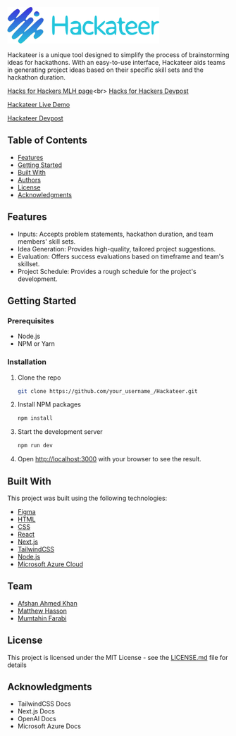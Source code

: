 ![Hackateer Banner](/src/assets/logo-with-text.svg)

Hackateer is a unique tool designed to simplify the process of brainstorming ideas for hackathons. With an easy-to-use interface, Hackateer aids teams in generating project ideas based on their specific skill sets and the hackathon duration.

[Hacks for Hackers MLH page](https://organize.mlh.io/participants/events/9847-hacks-for-hackers?_gl=1*1idnld*_ga*ODIwOTA2MzM5LjE2ODg2MjU4ODU.*_ga_E5KT6TC4TK*MTY4OTk1NzU4Ni44LjEuMTY4OTk1ODQ0Ny41MS4wLjA.)<br>
[Hacks for Hackers Devpost](https://hacks-for-hackers.devpost.com/) 

[Hackateer Live Demo](https://hackateer.vercel.app/)

[Hackateer Devpost](https://devpost.com/software/hackateer)

## Table of Contents

- [Features](#features)
- [Getting Started](#getting-started)
- [Built With](#built-with)
- [Authors](#authors)
- [License](#license)
- [Acknowledgments](#acknowledgments)

## Features

- Inputs: Accepts problem statements, hackathon duration, and team members' skill sets.
- Idea Generation: Provides high-quality, tailored project suggestions.
- Evaluation: Offers success evaluations based on timeframe and team's skillset.
- Project Schedule: Provides a rough schedule for the project's development.

## Getting Started

### Prerequisites

- Node.js
- NPM or Yarn

### Installation

1. Clone the repo
    ```bash
    git clone https://github.com/your_username_/Hackateer.git
    ```
2. Install NPM packages
    ```bash
    npm install
    ```
3. Start the development server
    ```bash
    npm run dev
    ```
4. Open [http://localhost:3000](http://localhost:3000) with your browser to see the result.

## Built With

This project was built using the following technologies:

- [Figma](https://www.figma.com/)
- [HTML](https://developer.mozilla.org/en-US/docs/Web/HTML)
- [CSS](https://developer.mozilla.org/en-US/docs/Web/CSS)
- [React](https://reactjs.org/)
- [Next.js](https://nextjs.org/)
- [TailwindCSS](https://tailwindcss.com/)
- [Node.js](https://nodejs.org/)
- [Microsoft Azure Cloud](https://azure.microsoft.com/)

## Team

- [Afshan Ahmed Khan](https://www.linkedin.com/in/afshan-ak/)
- [Matthew Hasson](https://www.linkedin.com/in/matthew-hasson-92448b223/)
- [Mumtahin Farabi](https://www.linkedin.com/in/mfarabi/)

## License

This project is licensed under the MIT License - see the [LICENSE.md](LICENSE.md) file for details

## Acknowledgments

- TailwindCSS Docs
- Next.js Docs
- OpenAI Docs
- Microsoft Azure Docs

